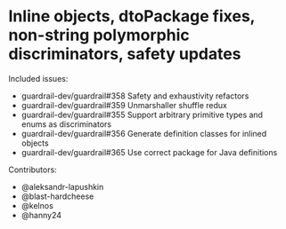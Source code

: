 Inline objects, dtoPackage fixes, non-string polymorphic discriminators, safety updates
====

Included issues:
- guardrail-dev/guardrail#358 Safety and exhaustivity refactors
- guardrail-dev/guardrail#359 Unmarshaller shuffle redux
- guardrail-dev/guardrail#355 Support arbitrary primitive types and enums as discriminators
- guardrail-dev/guardrail#356 Generate definition classes for inlined objects
- guardrail-dev/guardrail#365 Use correct package for Java definitions

Contributors:
- @aleksandr-lapushkin
- @blast-hardcheese
- @kelnos
- @hanny24
